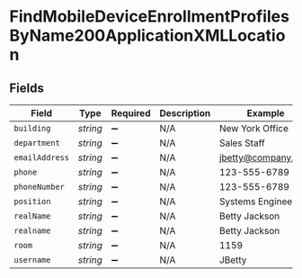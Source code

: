 # FindMobileDeviceEnrollmentProfilesByName200ApplicationXMLLocation


## Fields

| Field              | Type               | Required           | Description        | Example            |
| ------------------ | ------------------ | ------------------ | ------------------ | ------------------ |
| `building`         | *string*           | :heavy_minus_sign: | N/A                | New York Office    |
| `department`       | *string*           | :heavy_minus_sign: | N/A                | Sales Staff        |
| `emailAddress`     | *string*           | :heavy_minus_sign: | N/A                | jbetty@company.com |
| `phone`            | *string*           | :heavy_minus_sign: | N/A                | 123-555-6789       |
| `phoneNumber`      | *string*           | :heavy_minus_sign: | N/A                | 123-555-6789       |
| `position`         | *string*           | :heavy_minus_sign: | N/A                | Systems Engineer   |
| `realName`         | *string*           | :heavy_minus_sign: | N/A                | Betty Jackson      |
| `realname`         | *string*           | :heavy_minus_sign: | N/A                | Betty Jackson      |
| `room`             | *string*           | :heavy_minus_sign: | N/A                | 1159               |
| `username`         | *string*           | :heavy_minus_sign: | N/A                | JBetty             |